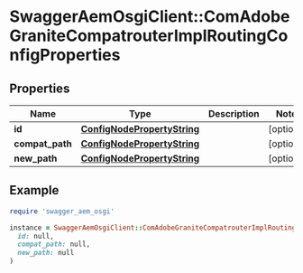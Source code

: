 # SwaggerAemOsgiClient::ComAdobeGraniteCompatrouterImplRoutingConfigProperties

## Properties

| Name | Type | Description | Notes |
| ---- | ---- | ----------- | ----- |
| **id** | [**ConfigNodePropertyString**](ConfigNodePropertyString.md) |  | [optional] |
| **compat_path** | [**ConfigNodePropertyString**](ConfigNodePropertyString.md) |  | [optional] |
| **new_path** | [**ConfigNodePropertyString**](ConfigNodePropertyString.md) |  | [optional] |

## Example

```ruby
require 'swagger_aem_osgi'

instance = SwaggerAemOsgiClient::ComAdobeGraniteCompatrouterImplRoutingConfigProperties.new(
  id: null,
  compat_path: null,
  new_path: null
)
```

